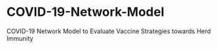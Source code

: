 # COVID-19-Network-Model
COVID-19 Network Model to Evaluate Vaccine Strategies towards Herd Immunity
